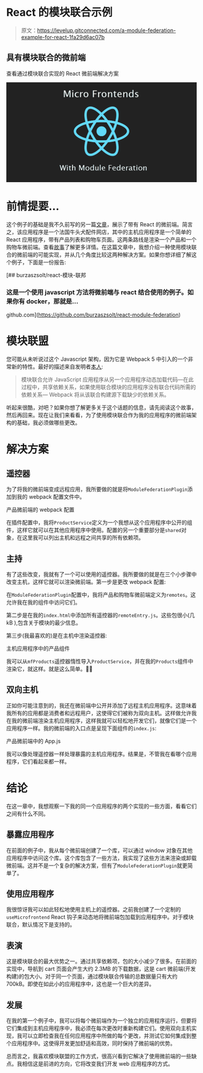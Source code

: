 # React 的模块联合示例

> 原文：<https://levelup.gitconnected.com/a-module-federation-example-for-react-1fa29d6ac07b>

## 具有模块联合的微前端

查看通过模块联合实现的 React 微前端解决方案

![](img/169b4700506e68b244fad8b7e3536098.png)

# 前情提要…

这个例子的基础是我不久前写的另一篇[文章](/a-micro-frontend-solution-for-react-1914b19663b)，展示了带有 React 的微前端。简言之，该应用程序是一个法国牛头犬配件网店，其中的主机应用程序是一个简单的 React 应用程序，带有产品列表和购物车页面。这两条路线是渲染一个产品和一个购物车微前端。查看[故事](/a-micro-frontend-solution-for-react-1914b19663b)了解更多详情。在这篇文章中，我想介绍一种使用模块联合的微前端的可能实现，并从几个角度比较这两种解决方案。如果你想详细了解这个例子，下面是一份报告:

[](https://github.com/burzaszsolt/react-module-federation) [## burzaszsolt/react-模块-联邦

### 这是一个使用 javascript 方法将微前端与 react 结合使用的例子。如果你有 docker，那就是…

github.com](https://github.com/burzaszsolt/react-module-federation) 

# 模块联盟

您可能从未听说过这个 Javascript 架构，因为它是 Webpack 5 中引入的一个非常新的特性。最好的描述来自发明者[本人](https://medium.com/@ScriptedAlchemy):

> 模块联合允许 JavaScript 应用程序从另一个应用程序动态加载代码—在此过程中，共享依赖关系，如果使用联合模块的应用程序没有联合代码所需的依赖关系— Webpack 将从该联合构建源下载缺少的依赖关系。

听起来很酷，对吧？如果你想了解更多关于这个话题的信息，请先阅读这个故事，然后再回来。现在让我们来看看，为了使用模块联合作为我的应用程序的微前端架构的基础，我必须做哪些更改。

# **解决方案**

## 遥控器

为了将我的微前端变成远程应用，我所要做的就是将`ModuleFederationPlugin`添加到我的 webpack 配置文件中。

产品微前端的 webpack 配置

在插件配置中，我将`ProductService`定义为一个我想从这个应用程序中公开的组件，这样它就可以在其他应用程序中使用。配置的另一个重要部分是`shared`对象，在这里我可以列出主机和远程之间共享的所有依赖项。

## 主持

有了这些改变，我就有了一个可以使用的遥控器。我所要做的就是在三个小步骤中改变主机，这样它就可以渲染微前端。第一步是更改 webpack 配置:

在`ModuleFederationPlugin`配置中，我将产品和购物车微前端定义为`remotes`。这允许我在我的组件中访问它们。

第二步是在我的`index.html`中添加所有遥控器的`remoteEntry.js`。这些包很小(几 kB ),包含关于模块的最少信息。

第三步(我最喜欢的)是在主机中渲染遥控器:

主机应用程序中的产品组件

我可以从`mfProducts`遥控器惰性导入`ProductService`，并在我的`Products`组件中渲染它，就这样。就是这么简单。🎉🙌

## **双向主机**

正如你可能注意到的，我还在微前端中公开并添加了远程主机应用程序。这意味着我所有的应用都是消费者和远程用户，这使得它们被称为双向主机。这样做允许我在我的微前端渲染主机应用程序，这样我就可以轻松地开发它们，就像它们是一个应用程序一样。我的微前端的入口点是呈现下面组件的`index.js`:

产品微前端中的 App.js

我可以像处理遥控器一样处理暴露的主机应用程序。结果是，不管我在看哪个应用程序，它们看起来都一样。

# 结论

在这一章中，我想观察一下我的同一个应用程序的两个实现的一些方面，看看它们之间有什么不同。

## 暴露应用程序

在前面的例子中，我从每个微前端创建了一个库，可以通过 window 对象在其他应用程序中访问这个库。这个库包含了一些方法，我实现了这些方法来渲染或卸载微前端。这并不是一个复杂的解决方案，但有了`ModuleFederationPlugin`就更简单了。

## 使用应用程序

我很惊讶我可以如此轻松地使用主机上的遥控器。之前我创建了一个定制的`useMicrofrontend` React 钩子来动态地将微前端包加载到应用程序中。对于模块联合，默认情况下是支持的。

## 表演

这是模块联合的最大优势之一。通过共享依赖项，包的大小减少了很多。在前面的实现中，导航到 cart 页面会产生大约 2.3MB 的下载数据，这是 cart 微前端(开发构建)的包大小。对于同一个页面，通过模块联合传输的总数据量只有大约 700kB。即使在如此小的应用程序中，这也是一个巨大的差异。

## 发展

在我的第一个例子中，我可以将每个微前端作为一个独立的应用程序运行，但要将它们集成到主机应用程序中，我必须在每次更改时重新构建它们。使用双向主机实现，我可以立即检查我在任何应用程序中所做的每个更改，并测试它如何集成到整个应用程序中。这使得开发更加舒适和高效，同时保持了微前端的优势。

总而言之，我喜欢模块联盟的工作方式，很高兴看到它解决了使用微前端的一些缺点。我相信这是前进的方向，它将改变我们开发 web 应用程序的方式。